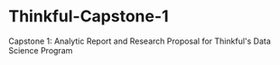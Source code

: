 # Thinkful-Capstone-1
Capstone 1: Analytic Report and Research Proposal for Thinkful's Data Science Program
